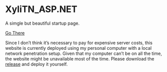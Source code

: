# XyliTN_ASP.NET

A simgle but beautiful startup page.

[Go There](https://xylitn.cn/)

Since I don’t think it’s necessary to pay for expensive server costs, this website is currently deployed using my personal computer with a local network penetration setup. Given that my computer can’t be on all the time, the website might be unavailable most of the time. Please download the [release](https://github.com/xyliteee/XyliTN_ASP.NET/releases) and deploy it yourself.
